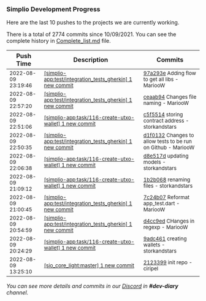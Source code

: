 
### Simplio Development Progress

Here are the last 10 pushes to the projects we are currently working.

There is a total of 2774 commits since 10/09/2021. You can see the complete history in
 [Complete_list.md](Complete_list.md) file.

| Push Time | Description | Commits |
| --- | --- | --- |
| <sub>2022-08-09 23:19:46</sub> | <sub>[[simplio-app:test/integration\_tests\_gherkin] 1 new commit](https://github.com/SimplioOfficial/simplio-app/commit/97a293e64cb1b890c43f1c437284c98203a4ca0a)</sub> | <sub>[97a293e](https://github.com/SimplioOfficial/simplio-app/commit/97a293e64cb1b890c43f1c437284c98203a4ca0a) Adding flow to get all libs - MariooW</sub> |
| <sub>2022-08-09 22:57:20</sub> | <sub>[[simplio-app:test/integration\_tests\_gherkin] 1 new commit](https://github.com/SimplioOfficial/simplio-app/commit/ceaab94ac1a94bffbbce7854fac34d37be80906b)</sub> | <sub>[ceaab94](https://github.com/SimplioOfficial/simplio-app/commit/ceaab94ac1a94bffbbce7854fac34d37be80906b) Changes file naming - MariooW</sub> |
| <sub>2022-08-09 22:51:06</sub> | <sub>[[simplio-app:task/116\-create\-utxo\-wallet] 1 new commit](https://github.com/SimplioOfficial/simplio-app/commit/c5f5514e9c51ef3b0a0a14f0d426dc7f1154f876)</sub> | <sub>[c5f5514](https://github.com/SimplioOfficial/simplio-app/commit/c5f5514e9c51ef3b0a0a14f0d426dc7f1154f876) storing contract address - storkandstars</sub> |
| <sub>2022-08-09 22:50:35</sub> | <sub>[[simplio-app:test/integration\_tests\_gherkin] 1 new commit](https://github.com/SimplioOfficial/simplio-app/commit/d1f0132cb117e4822751a0da4decef0156887f35)</sub> | <sub>[d1f0132](https://github.com/SimplioOfficial/simplio-app/commit/d1f0132cb117e4822751a0da4decef0156887f35) Changes to allow tests to be run on Github - MariooW</sub> |
| <sub>2022-08-09 22:06:38</sub> | <sub>[[simplio-app:task/116\-create\-utxo\-wallet] 1 new commit](https://github.com/SimplioOfficial/simplio-app/commit/d8e517df64b22e0d8bed7f28bc8196b34bc1357a)</sub> | <sub>[d8e517d](https://github.com/SimplioOfficial/simplio-app/commit/d8e517df64b22e0d8bed7f28bc8196b34bc1357a) updating models - storkandstars</sub> |
| <sub>2022-08-09 21:09:12</sub> | <sub>[[simplio-app:task/116\-create\-utxo\-wallet] 1 new commit](https://github.com/SimplioOfficial/simplio-app/commit/1b2b06855aad1a0beab38f9aed6eff9bad95a008)</sub> | <sub>[1b2b068](https://github.com/SimplioOfficial/simplio-app/commit/1b2b06855aad1a0beab38f9aed6eff9bad95a008) renaming files - storkandstars</sub> |
| <sub>2022-08-09 21:00:45</sub> | <sub>[[simplio-app:test/integration\_tests\_gherkin] 1 new commit](https://github.com/SimplioOfficial/simplio-app/commit/7c24b0711a3b4f5feb9b063c2f4b246cde7191a2)</sub> | <sub>[7c24b07](https://github.com/SimplioOfficial/simplio-app/commit/7c24b0711a3b4f5feb9b063c2f4b246cde7191a2) Reformat app_test.dart - MariooW</sub> |
| <sub>2022-08-09 20:54:59</sub> | <sub>[[simplio-app:test/integration\_tests\_gherkin] 1 new commit](https://github.com/SimplioOfficial/simplio-app/commit/d4cc9edc7717a84f12b5bfd95742d2fc6ba2864e)</sub> | <sub>[d4cc9ed](https://github.com/SimplioOfficial/simplio-app/commit/d4cc9edc7717a84f12b5bfd95742d2fc6ba2864e) CHanges in regexp - MariooW</sub> |
| <sub>2022-08-09 20:24:29</sub> | <sub>[[simplio-app:task/116\-create\-utxo\-wallet] 1 new commit](https://github.com/SimplioOfficial/simplio-app/commit/9adc4615c1000a259230264e388cc1408d962d80)</sub> | <sub>[9adc461](https://github.com/SimplioOfficial/simplio-app/commit/9adc4615c1000a259230264e388cc1408d962d80) creating wallets - storkandstars</sub> |
| <sub>2022-08-09 13:25:10</sub> | <sub>[[sio_core_light:master] 1 new commit](https://github.com/SimplioOfficial/sio_core_light/commit/2123399c6dd5d4934eee4e06d12dceff4ce8eb04)</sub> | <sub>[2123399](https://github.com/SimplioOfficial/sio_core_light/commit/2123399c6dd5d4934eee4e06d12dceff4ce8eb04) init repo - ciripel</sub> |

_You can see more details and commits in our [Discord](https://discord.gg/aKhjuwZmdP) in **#dev-diary** channel._
